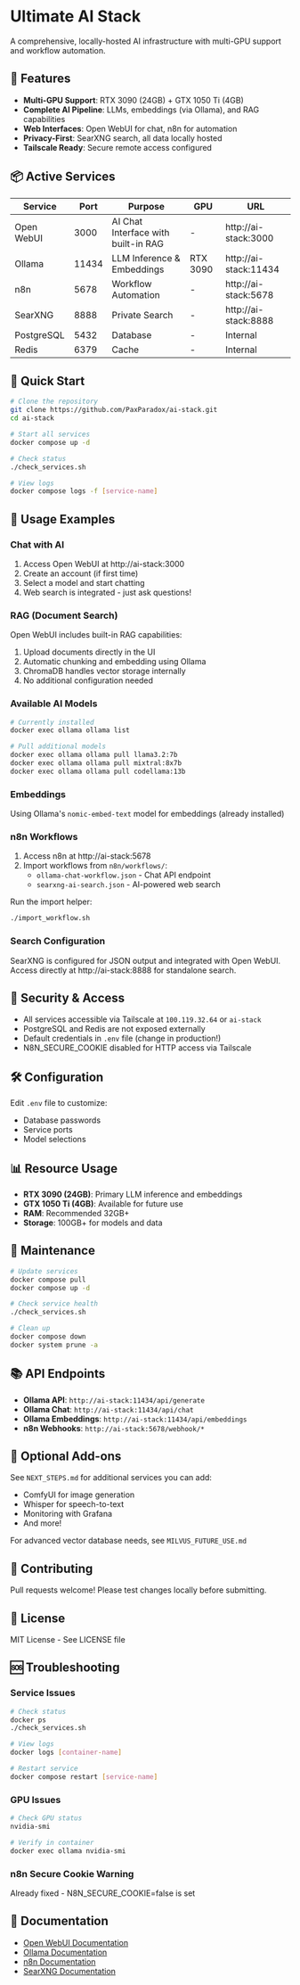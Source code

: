 # Ultimate AI Stack

A comprehensive, locally-hosted AI infrastructure with multi-GPU support and workflow automation.

## 🚀 Features

- **Multi-GPU Support**: RTX 3090 (24GB) + GTX 1050 Ti (4GB)
- **Complete AI Pipeline**: LLMs, embeddings (via Ollama), and RAG capabilities
- **Web Interfaces**: Open WebUI for chat, n8n for automation
- **Privacy-First**: SearXNG search, all data locally hosted
- **Tailscale Ready**: Secure remote access configured

## 📦 Active Services

| Service | Port | Purpose | GPU | URL |
|---------|------|---------|-----|-----|
| Open WebUI | 3000 | AI Chat Interface with built-in RAG | - | http://ai-stack:3000 |
| Ollama | 11434 | LLM Inference & Embeddings | RTX 3090 | http://ai-stack:11434 |
| n8n | 5678 | Workflow Automation | - | http://ai-stack:5678 |
| SearXNG | 8888 | Private Search | - | http://ai-stack:8888 |
| PostgreSQL | 5432 | Database | - | Internal |
| Redis | 6379 | Cache | - | Internal |

## 🔧 Quick Start

```bash
# Clone the repository
git clone https://github.com/PaxParadox/ai-stack.git
cd ai-stack

# Start all services
docker compose up -d

# Check status
./check_services.sh

# View logs
docker compose logs -f [service-name]
```

## 🎯 Usage Examples

### Chat with AI
1. Access Open WebUI at http://ai-stack:3000
2. Create an account (if first time)
3. Select a model and start chatting
4. Web search is integrated - just ask questions!

### RAG (Document Search)
Open WebUI includes built-in RAG capabilities:
1. Upload documents directly in the UI
2. Automatic chunking and embedding using Ollama
3. ChromaDB handles vector storage internally
4. No additional configuration needed

### Available AI Models
```bash
# Currently installed
docker exec ollama ollama list

# Pull additional models
docker exec ollama ollama pull llama3.2:7b
docker exec ollama ollama pull mixtral:8x7b
docker exec ollama ollama pull codellama:13b
```

### Embeddings
Using Ollama's `nomic-embed-text` model for embeddings (already installed)

### n8n Workflows
1. Access n8n at http://ai-stack:5678
2. Import workflows from `n8n/workflows/`:
   - `ollama-chat-workflow.json` - Chat API endpoint
   - `searxng-ai-search.json` - AI-powered web search
   
Run the import helper:
```bash
./import_workflow.sh
```

### Search Configuration
SearXNG is configured for JSON output and integrated with Open WebUI.
Access directly at http://ai-stack:8888 for standalone search.

## 🔐 Security & Access

- All services accessible via Tailscale at `100.119.32.64` or `ai-stack`
- PostgreSQL and Redis are not exposed externally
- Default credentials in `.env` file (change in production!)
- N8N_SECURE_COOKIE disabled for HTTP access via Tailscale

## 🛠 Configuration

Edit `.env` file to customize:
- Database passwords
- Service ports
- Model selections

## 📊 Resource Usage

- **RTX 3090 (24GB)**: Primary LLM inference and embeddings
- **GTX 1050 Ti (4GB)**: Available for future use
- **RAM**: Recommended 32GB+
- **Storage**: 100GB+ for models and data

## 🔄 Maintenance

```bash
# Update services
docker compose pull
docker compose up -d

# Check service health
./check_services.sh

# Clean up
docker compose down
docker system prune -a
```

## 📚 API Endpoints

- **Ollama API**: `http://ai-stack:11434/api/generate`
- **Ollama Chat**: `http://ai-stack:11434/api/chat`
- **Ollama Embeddings**: `http://ai-stack:11434/api/embeddings`
- **n8n Webhooks**: `http://ai-stack:5678/webhook/*`

## 🚀 Optional Add-ons

See `NEXT_STEPS.md` for additional services you can add:
- ComfyUI for image generation
- Whisper for speech-to-text
- Monitoring with Grafana
- And more!

For advanced vector database needs, see `MILVUS_FUTURE_USE.md`

## 🤝 Contributing

Pull requests welcome! Please test changes locally before submitting.

## 📝 License

MIT License - See LICENSE file

## 🆘 Troubleshooting

### Service Issues
```bash
# Check status
docker ps
./check_services.sh

# View logs
docker logs [container-name]

# Restart service
docker compose restart [service-name]
```

### GPU Issues
```bash
# Check GPU status
nvidia-smi

# Verify in container
docker exec ollama nvidia-smi
```

### n8n Secure Cookie Warning
Already fixed - N8N_SECURE_COOKIE=false is set

## 🔗 Documentation

- [Open WebUI Documentation](https://docs.openwebui.com)
- [Ollama Documentation](https://github.com/ollama/ollama)
- [n8n Documentation](https://docs.n8n.io)
- [SearXNG Documentation](https://docs.searxng.org)
